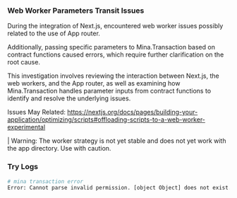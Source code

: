 ### Web Worker Parameters Transit Issues

During the integration of Next.js, encountered web worker issues possibly related to the use of App router. 

Additionally, passing specific parameters to Mina.Transaction based on contract functions caused errors, which require further clarification on the root cause. 

This investigation involves reviewing the interaction between Next.js, the web workers, and the App router, as well as examining how Mina.Transaction handles parameter inputs from contract functions to identify and resolve the underlying issues.

Issues May Related: https://nextjs.org/docs/pages/building-your-application/optimizing/scripts#offloading-scripts-to-a-web-worker-experimental

| Warning: The worker strategy is not yet stable and does not yet work with the app directory. Use with caution.

### Try Logs
```bash
# mina transaction error
Error: Cannot parse invalid permission. [object Object] does not exist.
```